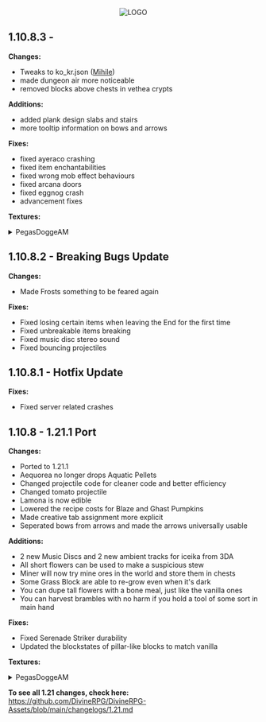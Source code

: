 <p align="center">
  <img src="https://i.imgur.com/NKR7Zhz.png" alt="LOGO"/>
</p>

## 1.10.8.3 - 

**Changes:**
- Tweaks to ko_kr.json ([Mihile](https://github.com/DivineRPG/DivineRPG/pull/702))
- made dungeon air more noticeable
- removed blocks above chests in vethea crypts

**Additions:**
- added plank design slabs and stairs
- more tooltip information on bows and arrows

**Fixes:**
- fixed ayeraco crashing
- fixed item enchantabilities
- fixed wrong mob effect behaviours
- fixed arcana doors
- fixed eggnog crash
- advancement fixes

**Textures:**
<details closed>
<summary>PegasDoggeAM</summary>
<br>

</details>

## 1.10.8.2 - Breaking Bugs Update

**Changes:**
- Made Frosts something to be feared again

**Fixes:**
- Fixed losing certain items when leaving the End for the first time
- Fixed unbreakable items breaking
- Fixed music disc stereo sound
- Fixed bouncing projectiles

## 1.10.8.1 - Hotfix Update

**Fixes:**
- Fixed server related crashes

## 1.10.8 - 1.21.1 Port

**Changes:**
- Ported to 1.21.1
- Aequorea no longer drops Aquatic Pellets
- Changed projectile code for cleaner code and better efficiency
- Changed tomato projectile
- Lamona is now edible
- Lowered the recipe costs for Blaze and Ghast Pumpkins
- Made creative tab assignment more explicit
- Seperated bows from arrows and made the arrows universally usable

**Additions:**
- 2 new Music Discs and 2 new ambient tracks for iceika from 3DA
- All short flowers can be used to make a suspicious stew
- Miner will now try mine ores in the world and store them in chests
- Some Grass Block are able to re-grow even when it's dark
- You can dupe tall flowers with a bone meal, just like the vanilla ones
- You can harvest brambles with no harm if you hold a tool of some sort in main hand

**Fixes:**
- Fixed Serenade Striker durability
- Updated the blockstates of pillar-like blocks to match vanilla

**Textures:**
<details closed>
<summary>PegasDoggeAM</summary>
<br>
kraken_skin, skeleman armor (items), cheese, advanced_mushroom_stew, chicken_dinner, cauldron_flesh, fruit_cake, chocolate_log, donut, lamona (+seeds), pinfly (+seeds), sky_plant_seeds, marsine_seeds, veilo_seeds, acid, dirty_pearls, clean_pearls, polished_pearls, shiny_pearls, rock_chunks, dream_cake, band_of_lheiva_hunting, miners_amulet, checker, fancy_wool, cobaltite, blue_stone, oxdrite blocks/items, olivine item/blocks, icicle (arrow, bane, bow, dagger), glacial_blade, molten_sword, frozen grass, candy canes, frosted allure, ancient (door, stone, bricks), soul (stone, sludge), degraded (door, bricks), arcanium (metal, power), twilight bricks
</details>



**To see all 1.21 changes, check here:**
https://github.com/DivineRPG/DivineRPG-Assets/blob/main/changelogs/1.21.md
